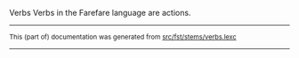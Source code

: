 Verbs
Verbs in the Farefare language are actions.

* * *

<small>This (part of) documentation was generated from [src/fst/stems/verbs.lexc](https://github.com/giellalt/lang-gur/blob/main/src/fst/stems/verbs.lexc)</small>

---

